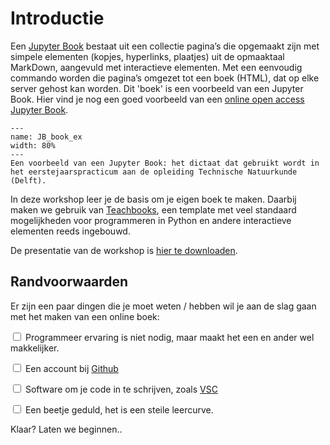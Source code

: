 # Introductie 
Een [Jupyter Book](https://jupyterbook.org/) bestaat uit een collectie pagina’s die opgemaakt zijn met simpele elementen (kopjes, hyperlinks, plaatjes) uit de opmaaktaal MarkDown, aangevuld met interactieve elementen. Met een eenvoudig commando worden die pagina’s omgezet tot een boek (HTML), dat op elke server gehost kan worden. Dit 'boek' is een voorbeeld van een Jupyter Book. Hier vind je nog een goed voorbeeld van een [online open access Jupyter Book](https://interactivetextbooks.tudelft.nl/showthephysics/).

```{figure} ../figures/JB_book_example.PNG
---
name: JB_book_ex
width: 80%
---
Een voorbeeld van een Jupyter Book: het dictaat dat gebruikt wordt in het eerstejaarspracticum aan de opleiding Technische Natuurkunde (Delft).
```

In deze workshop leer je de basis om je eigen boek te maken. Daarbij maken we gebruik van [Teachbooks](https://teachbooks.tudelft.nl/), een template met veel standaard mogelijkheden voor programmeren in Python en andere interactieve elementen reeds ingebouwd. 

De presentatie van de workshop is [hier te downloaden](./JB%20workshop.pptx).


## Randvoorwaarden
Er zijn een paar dingen die je moet weten / hebben wil je aan de slag gaan met het maken van een online boek:

<label><input type="checkbox" class="box"> Programmeer ervaring is niet nodig, maar maakt het een en ander wel makkelijker.  </input></label> 

<label><input type="checkbox" class="box"> Een account bij [Github](../Software/Github.md) </input></label> 

<label><input type="checkbox" class="box"> Software om je code in te schrijven, zoals [VSC](../Software/VSC.md) </input></label> 

<label><input type="checkbox" class="box"> Een beetje geduld, het is een steile leercurve. </input></label> 

Klaar? Laten we beginnen..

